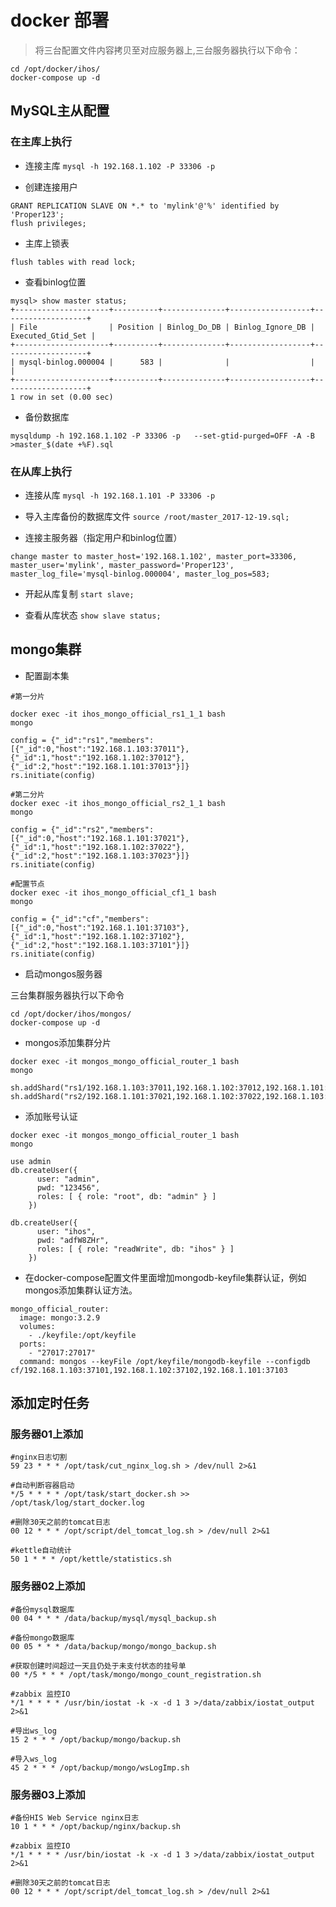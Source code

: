 # docker 部署 #

> 将三台配置文件内容拷贝至对应服务器上,三台服务器执行以下命令：

```
cd /opt/docker/ihos/
docker-compose up -d
```

## MySQL主从配置 ##

### 在主库上执行 ###

- 连接主库
`mysql -h 192.168.1.102 -P 33306 -p`

- 创建连接用户
```
GRANT REPLICATION SLAVE ON *.* to 'mylink'@'%' identified by 'Proper123';
flush privileges;
```

- 主库上锁表
```
flush tables with read lock;
```

- 查看binlog位置
```
mysql> show master status;
+---------------------+----------+--------------+------------------+-------------------+
| File                | Position | Binlog_Do_DB | Binlog_Ignore_DB | Executed_Gtid_Set |
+---------------------+----------+--------------+------------------+-------------------+
| mysql-binlog.000004 |      583 |              |                  |                   |
+---------------------+----------+--------------+------------------+-------------------+
1 row in set (0.00 sec)
```

- 备份数据库
```
mysqldump -h 192.168.1.102 -P 33306 -p   --set-gtid-purged=OFF -A -B >master_$(date +%F).sql
```

### 在从库上执行 ###

- 连接从库
`mysql -h 192.168.1.101 -P 33306 -p`

- 导入主库备份的数据库文件
`source /root/master_2017-12-19.sql;`

- 连接主服务器（指定用户和binlog位置）
```
change master to master_host='192.168.1.102', master_port=33306, master_user='mylink', master_password='Proper123', master_log_file='mysql-binlog.000004', master_log_pos=583;
```

- 开起从库复制
`start slave;`

- 查看从库状态
`show slave status;`


## mongo集群 ##

- 配置副本集

```
#第一分片

docker exec -it ihos_mongo_official_rs1_1_1 bash
mongo

config = {"_id":"rs1","members":[{"_id":0,"host":"192.168.1.103:37011"},{"_id":1,"host":"192.168.1.102:37012"},{"_id":2,"host":"192.168.1.101:37013"}]}
rs.initiate(config)
```

```
#第二分片
docker exec -it ihos_mongo_official_rs2_1_1 bash
mongo

config = {"_id":"rs2","members":[{"_id":0,"host":"192.168.1.101:37021"},{"_id":1,"host":"192.168.1.102:37022"},{"_id":2,"host":"192.168.1.103:37023"}]}
rs.initiate(config)
```

```
#配置节点
docker exec -it ihos_mongo_official_cf1_1 bash
mongo

config = {"_id":"cf","members":[{"_id":0,"host":"192.168.1.101:37103"},{"_id":1,"host":"192.168.1.102:37102"},{"_id":2,"host":"192.168.1.103:37101"}]}
rs.initiate(config)
```

- 启动mongos服务器

三台集群服务器执行以下命令
```
cd /opt/docker/ihos/mongos/
docker-compose up -d
```
- mongos添加集群分片

```
docker exec -it mongos_mongo_official_router_1 bash
mongo

sh.addShard("rs1/192.168.1.103:37011,192.168.1.102:37012,192.168.1.101:37013")
sh.addShard("rs2/192.168.1.101:37021,192.168.1.102:37022,192.168.1.103:37023")
```

- 添加账号认证

```
docker exec -it mongos_mongo_official_router_1 bash
mongo

use admin
db.createUser({
      user: "admin",
      pwd: "123456",
      roles: [ { role: "root", db: "admin" } ]
    })

db.createUser({
      user: "ihos",
      pwd: "adfW8ZHr",
      roles: [ { role: "readWrite", db: "ihos" } ]
    })
```

- 在docker-compose配置文件里面增加mongodb-keyfile集群认证，例如mongos添加集群认证方法。

```
mongo_official_router:
  image: mongo:3.2.9
  volumes:
    - ./keyfile:/opt/keyfile
  ports:
    - "27017:27017"
  command: mongos --keyFile /opt/keyfile/mongodb-keyfile --configdb cf/192.168.1.103:37101,192.168.1.102:37102,192.168.1.101:37103

```

## 添加定时任务 ##

### 服务器01上添加 ###

```
#nginx日志切割
59 23 * * * /opt/task/cut_nginx_log.sh > /dev/null 2>&1

#自动判断容器启动
*/5 * * * * /opt/task/start_docker.sh >> /opt/task/log/start_docker.log

#删除30天之前的tomcat日志
00 12 * * * /opt/script/del_tomcat_log.sh > /dev/null 2>&1

#kettle自动统计
50 1 * * * /opt/kettle/statistics.sh
```

### 服务器02上添加 ###

```
#备份mysql数据库
00 04 * * * /data/backup/mysql/mysql_backup.sh

#备份mongo数据库
00 05 * * * /data/backup/mongo/mongo_backup.sh

#获取创建时间超过一天且仍处于未支付状态的挂号单
00 */5 * * * /opt/task/mongo/mongo_count_registration.sh

#zabbix 监控IO
*/1 * * * * /usr/bin/iostat -k -x -d 1 3 >/data/zabbix/iostat_output 2>&1

#导出ws_log
15 2 * * * /opt/backup/mongo/backup.sh

#导入ws_log
45 2 * * * /opt/backup/mongo/wsLogImp.sh
```

### 服务器03上添加 ###

```
#备份HIS Web Service nginx日志
10 1 * * * /opt/backup/nginx/backup.sh

#zabbix 监控IO
*/1 * * * * /usr/bin/iostat -k -x -d 1 3 >/data/zabbix/iostat_output 2>&1

#删除30天之前的tomcat日志
00 12 * * * /opt/script/del_tomcat_log.sh > /dev/null 2>&1
```

